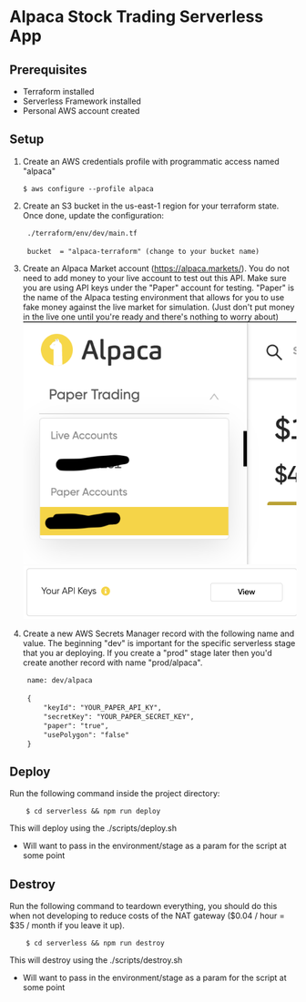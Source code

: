 # Alpaca Stock Trading Serverless App

## Prerequisites
* Terraform installed
* Serverless Framework installed
* Personal AWS account created

## Setup
1. Create an AWS credentials profile with programmatic access named "alpaca"

       $ aws configure --profile alpaca

1. Create an S3 bucket in the us-east-1 region for your terraform state. Once done, update the configuration: 

        ./terraform/env/dev/main.tf

        bucket  = "alpaca-terraform" (change to your bucket name)

1. Create an Alpaca Market account (https://alpaca.markets/). You do not need to add money to your live account to test out this API. Make sure you are using API keys under the "Paper" account for testing. "Paper" is the name of the Alpaca testing environment that allows for you to use fake money against the live market for simulation. (Just don't put money in the live one until you're ready and there's nothing to worry about)
![picture](./alpaca-paper.png)
![picture](./alpaca-key.png)

1. Create a new AWS Secrets Manager record with the following name and value. The beginning "dev" is important for the specific serverless stage that you ar deploying. If you create a "prod" stage later then you'd create another record with name "prod/alpaca". 

        name: dev/alpaca

        {
            "keyId": "YOUR_PAPER_API_KY",
            "secretKey": "YOUR_PAPER_SECRET_KEY",
            "paper": "true",
            "usePolygon": "false"
        }

## Deploy
Run the following command inside the project directory: 

        $ cd serverless && npm run deploy

This will deploy using the ./scripts/deploy.sh

* Will want to pass in the environment/stage as a param for the script at some point

## Destroy
Run the following command to teardown everything, you should do this when not developing to reduce costs of the NAT gateway ($0.04 / hour = $35 / month if you leave it up).

        $ cd serverless && npm run destroy

This will destroy using the ./scripts/destroy.sh

* Will want to pass in the environment/stage as a param for the script at some point